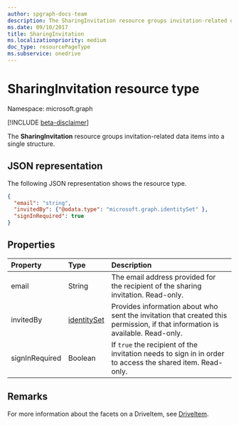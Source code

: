 ```yaml
---
author: spgraph-docs-team
description: The SharingInvitation resource groups invitation-related data items into a single structure.
ms.date: 09/10/2017
title: SharingInvitation
ms.localizationpriority: medium
doc_type: resourcePageType
ms.subservice: onedrive
---
```


# SharingInvitation resource type

Namespace: microsoft.graph

[!INCLUDE [beta-disclaimer](../../includes/beta-disclaimer.md)]

The **SharingInvitation** resource groups invitation-related data items into a single structure.

## JSON representation

The following JSON representation shows the resource type.

<!-- {
  "blockType": "resource",
  "optionalProperties": [

  ],
  "@odata.type": "microsoft.graph.sharingInvitation"
}-->

```json
{
  "email": "string",
  "invitedBy": {"@odata.type": "microsoft.graph.identitySet" },
  "signInRequired": true
}

```

## Properties

| Property       | Type                          | Description                                                                                                                   |
| :------------- | :---------------------------- | :---------------------------------------------------------------------------------------------------------------------------- |
| email          | String                        | The email address provided for the recipient of the sharing invitation. Read-only.                                            |
| invitedBy      | [identitySet](identityset.md) | Provides information about who sent the invitation that created this permission, if that information is available. Read-only. |
| signInRequired | Boolean                       | If `true` the recipient of the invitation needs to sign in in order to access the shared item. Read-only.                     |

## Remarks

For more information about the facets on a DriveItem, see [DriveItem](driveitem.md).

<!-- uuid: 8fcb5dbc-d5aa-4681-8e31-b001d5168d79
2015-10-25 14:57:30 UTC -->

<!--
{
  "type": "#page.annotation",
  "description": "The sharing invitation facet describes details of a sharing invitation associated with a permission.",
  "keywords": "image,width,height,item,facet",
  "section": "documentation",
  "tocPath": "",
  "suppressions": []
}
-->
